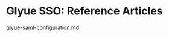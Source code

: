 # Glyue SSO: Reference Articles

[glyue-saml-configuration.md](glyue-saml-configuration.md "mention")
